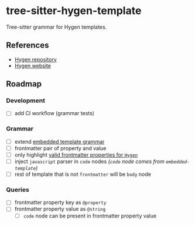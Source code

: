 # tree-sitter-hygen-template

Tree-sitter grammar for Hygen templates.

## References

- [Hygen repository](https://github.com/jondot/hygen)
- [Hygen website](https://www.hygen.io/)

## Roadmap

### Development

<!-- TODO: read -->
<!-- - https://tree-sitter.github.io/tree-sitter/creating-parsers -->
<!-- - https://gist.github.com/Aerijo/df27228d70c633e088b0591b8857eeef -->

<!-- TODO: implement Test-Driven Development -->
<!-- - continue with frontmatter https://www.hygen.io/docs/templates#frontmatter -->

<!-- NOTE: shoud I install eslint-config-treesitter? -->

- [ ] add CI workflow (grammar tests)

### Grammar

<!-- TODO: see extending example https://gitlab.com/WhyNotHugo/tree-sitter-jsonc/-/blob/main/grammar.js?ref_type=heads -->

- [ ] extend [embedded template grammar](https://github.com/tree-sitter/tree-sitter-embedded-template)
- [ ] frontmatter pair of property and value
- [ ] only highlight [valid frontmatter properties for `Hygen`](https://www.hygen.io/docs/templates/#all-frontmatter-properties)
- [ ] inject `javascript` parser in `code` nodes _(`code` node comes from `embedded-template`)_
- [ ] rest of template that is not `frontmatter` will be `body` node

### Queries

- [ ] frontmatter property key as `@property`
- [ ] frontmatter property value as `@string`
  - [ ] `code` node can be present in frontmatter property value
